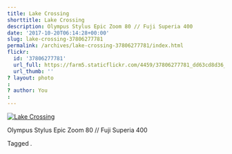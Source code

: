 ```yaml
---
title: Lake Crossing
shorttitle: Lake Crossing
description: Olympus Stylus Epic Zoom 80 // Fuji Superia 400
date: '2017-10-20T06:14:28+00:00'
slug: lake-crossing-37806277781
permalink: /archives/lake-crossing-37806277781/index.html
flickr:
  id: '37806277781'
  url_full: https://farm5.staticflickr.com/4459/37806277781_dd63cd8d36_b.jpg
  url_thumb: ''
? layout: photo
: 
? author: You
: 
---
```


<p><a href="https://farm5.staticflickr.com/4459/37806277781_dd63cd8d36_b.jpg" data-lightbox="photoset"><img src="https://farm5.staticflickr.com/4459/37806277781_dd63cd8d36_b.jpg" alt="Lake Crossing" title="Lake Crossing" class="photo full" /></a></p>
<p>Olympus Stylus Epic Zoom 80 // Fuji Superia 400</p>
<p>Tagged <i>.</i></p>

